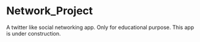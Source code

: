 # Network_Project
A twitter like social networking app. Only for educational purpose. This app is under construction.
